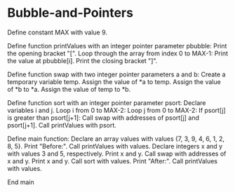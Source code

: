 # Bubble-and-Pointers 
Define constant MAX with value 9.

Define function printValues with an integer pointer parameter pbubble: Print the opening bracket "[". Loop through the array from index 0 to MAX-1: Print the value at pbubble[i]. Print the closing bracket "]".

Define function swap with two integer pointer parameters a and b: Create a temporary variable temp. Assign the value of *a to temp. Assign the value of *b to *a. Assign the value of temp to *b.

Define function sort with an integer pointer parameter psort: Declare variables i and j. Loop i from 0 to MAX-2: Loop j from 0 to MAX-2: If psort[j] is greater than psort[j+1]: Call swap with addresses of psort[j] and psort[j+1]. Call printValues with psort.

Define main function: Declare an array values with values {7, 3, 9, 4, 6, 1, 2, 8, 5}. Print "Before:". Call printValues with values. Declare integers x and y with values 3 and 5, respectively. Print x and y. Call swap with addresses of x and y. Print x and y. Call sort with values. Print "After:". Call printValues with values.

End main
